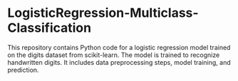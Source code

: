 # LogisticRegression-Multiclass-Classification
This repository contains Python code for a logistic regression model trained on the digits dataset from scikit-learn. The model is trained to recognize handwritten digits. It includes data preprocessing steps, model training, and prediction. 
